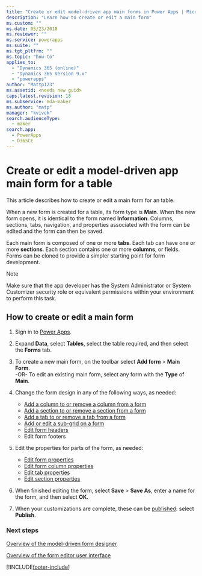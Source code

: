 ```yaml
---
title: "Create or edit model-driven app main forms in Power Apps | MicrosoftDocs"
description: "Learn how to create or edit a main form"
ms.custom: ""
ms.date: 05/23/2018
ms.reviewer: ""
ms.service: powerapps
ms.suite: ""
ms.tgt_pltfrm: ""
ms.topic: "how-to"
applies_to: 
  - "Dynamics 365 (online)"
  - "Dynamics 365 Version 9.x"
  - "powerapps"
author: "Mattp123"
ms.assetid: <needs new guid>
caps.latest.revision: 18
ms.subservice: mda-maker
ms.author: "matp"
manager: "kvivek"
search.audienceType: 
  - maker
search.app: 
  - PowerApps
  - D365CE
---
```

# Create or edit a model-driven app main form for a table 

This article describes how to create or edit a main form for an table.

When a new form is created for a table, its form type is **Main**. When the new form opens, it is identical to the form named **Information**. Columns, sections, tabs, navigation, and properties associated with the form can be edited and the form can then be saved.

Each main form is composed of one or more **tabs**. Each tab can have one or more **sections**. Each section contains one or more **columns**, or fields. Forms can be cloned to provide a simpler starting point for form development.

> [!NOTE]
> Make sure that the app developer has the System Administrator or System Customizer security role or equivalent permissions within your environment to perform this task.

## How to create or edit a main form
  
1.   Sign in to [Power Apps](https://make.powerapps.com/?utm_source=padocs&utm_medium=linkinadoc&utm_campaign=referralsfromdoc).

2.  Expand **Data**, select **Tables**, select the table required, and then select the **Forms** tab.

3. To create a new main form, on the toolbar select **Add form** > **Main Form**.  
    \-OR-
    To edit an existing main form, select any form with the **Type** of **Main**.
  
3.  Change the form design in any of the following ways, as needed:
    - [Add a column to or remove a column from a form](Add-move-or-delete-fields-on-form)
    - [Add a section to or remove a section from a form](add-move-or-delete-sections-on-form)
    - [Add a tab to or remove a tab from a form](add-move-or-delete-tabs-on-form.md)
    - [Add or edit a sub-grid on a form](form-designer-add-configure-subgrid)
    - [Edit form headers](form-designer-header-properties)
    - Edit form footers
    
4.  Edit the properties for parts of the form, as needed:
    
    - [Edit form properties](create-and-edit-forms.md#configure-a-form)
    - [Edit form column properties](Add-move-or-delete-fields-on-form#configure-columns-on-a-form)  
    - [Edit tab properties](add-move-or-delete-tabs-on-form.md#configure-tabs-on-a-form)
    - [Edit section properties](add-move-or-delete-sections-on-form)

5.    When finished editing the form, select **Save** > **Save As**, enter a name for the form, and then select **OK**.

6.    When your customizations are complete, these can be [published](model-driven-app-glossary.md#publish): select **Publish**.
 
### Next steps  
[Overview of the model-driven form designer](form-designer-overview.md)

[Overview of the form editor user interface](form-editor-user-interface-legacy.md)
 


[!INCLUDE[footer-include](../../includes/footer-banner.md)]